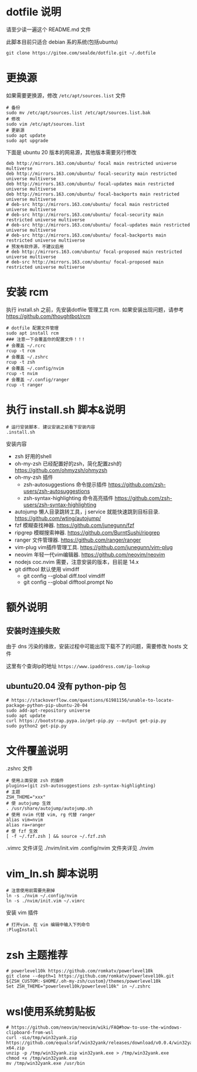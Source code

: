 # dotfile 说明

请至少读一遍这个 README.md 文件

此脚本目前只适合 debian 系的系统(包括ubuntu)

```
git clone https://gitee.com/sealde/dotfile.git ~/.dotfile
```

# 更换源

如果需要更换源，修改 `/etc/apt/sources.list` 文件

```
# 备份
sudo mv /etc/apt/sources.list /etc/apt/sources.list.bak
# 修改
sudo vim /etc/apt/sources.list
# 更新源
sudo apt update
sudo apt upgrade
```

下面是 ubuntu 20 版本的网易源，其他版本需要另行修改

```
deb http://mirrors.163.com/ubuntu/ focal main restricted universe multiverse
deb http://mirrors.163.com/ubuntu/ focal-security main restricted universe multiverse
deb http://mirrors.163.com/ubuntu/ focal-updates main restricted universe multiverse
deb http://mirrors.163.com/ubuntu/ focal-backports main restricted universe multiverse
# deb-src http://mirrors.163.com/ubuntu/ focal main restricted universe multiverse
# deb-src http://mirrors.163.com/ubuntu/ focal-security main restricted universe multiverse
# deb-src http://mirrors.163.com/ubuntu/ focal-updates main restricted universe multiverse
# deb-src http://mirrors.163.com/ubuntu/ focal-backports main restricted universe multiverse
# 预发布软件源，不建议启用
# deb http://mirrors.163.com/ubuntu/ focal-proposed main restricted universe multiverse
# deb-src http://mirrors.163.com/ubuntu/ focal-proposed main restricted universe multiverse
```

# 安装 rcm

执行 install.sh 之前，先安装dotfile 管理工具 rcm. 如果安装出现问题，请参考 https://github.com/thoughtbot/rcm

```
# dotfile 配置文件管理
sudo apt install rcm
### 注意一下会覆盖你的配置文件！！!
# 会覆盖 ~/.rcrc
rcup -t rcm
# 会覆盖 ~/.zshrc
rcup -t zsh
# 会覆盖 ~/.config/nvim
rcup -t nvim
# 会覆盖 ~/.config/ranger
rcup -t ranger
```

# 执行 install.sh 脚本&说明

```
# 运行安装脚本. 建议安装之前看下安装内容
.install.sh
```

安装内容

- zsh 好用的shell
- oh-my-zsh 已经配置好的zsh，简化配置zsh的 https://github.com/ohmyzsh/ohmyzsh
- oh-my-zsh 插件
  - zsh-autosuggestions 命令提示插件 https://github.com/zsh-users/zsh-autosuggestions
  - zsh-syntax-highlighting 命令高亮插件 https://github.com/zsh-users/zsh-syntax-highlighting
- autojump 懒人目录跳转工具，j service 就能快速跳到目标目录. https://github.com/wting/autojump/
- fzf 模糊查找神器. https://github.com/junegunn/fzf
- ripgrep 模糊搜索神器. https://github.com/BurntSushi/ripgrep
- ranger 文件管理器. https://github.com/ranger/ranger
- vim-plug vim插件管理工具. https://github.com/junegunn/vim-plug
- neovim 年轻一代vim编辑器. https://github.com/neovim/neovim
- nodejs coc.nvim 需要，注意安装的版本，目前是 14.x
- git difftool 默认使用 vimdiff
  - git config --global diff.tool vimdiff
  - git config --global difftool.prompt No

# 额外说明

## 安装时连接失败

由于 dns 污染的缘故，安装过程中可能出现下载不了的问题，需要修改 hosts 文件

这里有个查询ip的地址 `https://www.ipaddress.com/ip-lookup`

## ubuntu20.04 没有 python-pip 包

```
# https://stackoverflow.com/questions/61981156/unable-to-locate-package-python-pip-ubuntu-20-04
sudo add-apt-repository universe
sudo apt update
curl https://bootstrap.pypa.io/get-pip.py --output get-pip.py
sudo python2 get-pip.py
```

# 文件覆盖说明

.zshrc 文件

```
# 使用上面安装 zsh 的插件
plugins=(git zsh-autosuggestions zsh-syntax-highlighting)
# 主题
ZSH_THEME="xxx"
# 使 autojump 生效
. /usr/share/autojump/autojump.sh
# 使用 nvim 代替 vim, rg 代替 ranger
alias vim=nvim
alias ra=ranger
# 使 fzf 生效
[ -f ~/.fzf.zsh ] && source ~/.fzf.zsh
```

.vimrc 文件详见 ./nvim/init.vim
.config/nvim 文件夹详见 ./nvim

# vim_ln.sh 脚本说明

```
# 注意使用前需要先删掉
ln -s ./nvim ~/.config/nvim
ln -s ./nvim/init.vim ~/.vimrc
```

安装 vim 插件

```
# 打开vim. 在 vim 编辑中输入下列命令
:PlugInstall
```

# zsh 主题推荐

```
# powerlevel10k https://github.com/romkatv/powerlevel10k
git clone --depth=1 https://github.com/romkatv/powerlevel10k.git ${ZSH_CUSTOM:-$HOME/.oh-my-zsh/custom}/themes/powerlevel10k
Set ZSH_THEME="powerlevel10k/powerlevel10k" in ~/.zshrc
```

# wsl使用系统剪贴板

```
# https://github.com/neovim/neovim/wiki/FAQ#how-to-use-the-windows-clipboard-from-wsl
curl -sLo/tmp/win32yank.zip https://github.com/equalsraf/win32yank/releases/download/v0.0.4/win32yank-x64.zip
unzip -p /tmp/win32yank.zip win32yank.exe > /tmp/win32yank.exe
chmod +x /tmp/win32yank.exe
mv /tmp/win32yank.exe /usr/bin
```

